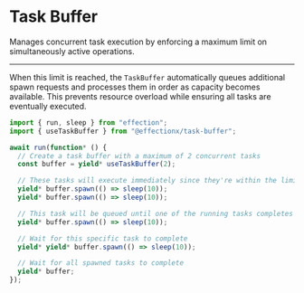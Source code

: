 # Task Buffer

Manages concurrent task execution by enforcing a maximum limit on simultaneously
active operations.

---

When this limit is reached, the `TaskBuffer` automatically queues additional
spawn requests and processes them in order as capacity becomes available. This
prevents resource overload while ensuring all tasks are eventually executed.

```ts
import { run, sleep } from "effection";
import { useTaskBuffer } from "@effectionx/task-buffer";

await run(function* () {
  // Create a task buffer with a maximum of 2 concurrent tasks
  const buffer = yield* useTaskBuffer(2);

  // These tasks will execute immediately since they're within the limit
  yield* buffer.spawn(() => sleep(10));
  yield* buffer.spawn(() => sleep(10));

  // This task will be queued until one of the running tasks completes
  yield* buffer.spawn(() => sleep(10));

  // Wait for this specific task to complete
  yield* yield* buffer.spawn(() => sleep(10));

  // Wait for all spawned tasks to complete
  yield* buffer;
});
```
